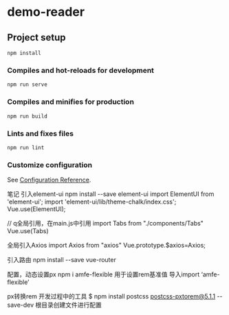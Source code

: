 # demo-reader

## Project setup
```
npm install
```

### Compiles and hot-reloads for development
```
npm run serve
```

### Compiles and minifies for production
```
npm run build
```

### Lints and fixes files
```
npm run lint
```

### Customize configuration
See [Configuration Reference](https://cli.vuejs.org/config/).


笔记
引入element-ui
npm install --save element-ui
  import ElementUI from 'element-ui';
  import 'element-ui/lib/theme-chalk/index.css';
  Vue.use(ElementUI);

// q全局引用，在main.js中引用
import Tabs from "./components/Tabs"
Vue.use(Tabs)

全局引入Axios
  import Axios from "axios"
  Vue.prototype.$axios=Axios;

引入路由
  npm install --save vue-router

配置，动态设置px
  npm i amfe-flexible   用于设置rem基准值
  导入import ‘amfe-flexible’
  
  px转换rem   开发过程中的工具
$ npm install postcss postcss-pxtorem@5.1.1 --save-dev
 根目录创建文件进行配置

